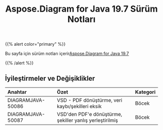 ﻿---
title: Aspose.Diagram for Java 19.7 Sürüm Notları
type: docs
weight: 60
url: /tr/java/aspose-diagram-for-java-19-7-release-notes/
---
{{% alert color="primary" %}} 

Bu sayfa için sürüm notları içerir[Aspose.Diagram for Java 19.7](https://docs.aspose.com/diagram/java/aspose-diagram-for-java-19-7-release-notes/)

{{% /alert %}} 
## **İyileştirmeler ve Değişiklikler**

|**Anahtar**|**Özet**|**Kategori**|
|:- |:- |:- |
|DIAGRAMJAVA-50086|VSD - PDF dönüştürme, veri kaybı/şekilleri eksik|Böcek|
|DIAGRAMJAVA-50087|VSD'den PDF'e dönüştürme, şekiller yanlış yerleştirilmiş|Böcek|

